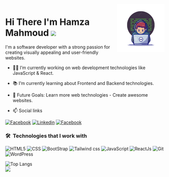 <img align="right" src="https://raw.githubusercontent.com/mohamedelkashef15/mohamedelkashef15/main/github-profile.png" width="30%">
<h1>
  Hi There I'm Hamza Mahmoud
  <img src="https://media.giphy.com/media/hvRJCLFzcasrR4ia7z/giphy.gif" width="28">
</h1>
<p>
I'm a software developer with a strong passion for creating visually appealing and user-friendly websites. 
</p>

- 👨‍💻 I’m currently working on web development technologies like JavaScript & React.
- 📚 I’m currently learning about Frontend and Backend technologies.
- 🎯 Future Goals: Learn more web technologies - Create awesome websites.
  
- 📫 Social links
<p>
<a href="https://x.com/HAMZAMA95413962"><img
    src="https://img.shields.io/badge/-Twitter?style=flat&logo=Twitter&logoColor=%231DA1F2&label=Twitter&labelColor=%231DA1F2&color=%231DA1F2" alt="Facebook"></a>
<a href="https://www.linkedin.com/in/hamza-mahmoud-10a395327/"><img
    src="https://img.shields.io/badge/-Linkedin-0072b1?style=flat&logo=linkedin&logoColor=white" alt="Linkedin"></a>
<a href="aboaihamdhamzamahmoud123@gmail.com"><img
    src="https://img.shields.io/badge/-Gemal?style=flat&logo=logo%20Gemal&logoColor=%23EA4335&label=Gemal&labelColor=%23EA4335&color=%23EA4335" alt="Facebook"></a>
    </p>

### 🛠 &nbsp;Technologies that I work with
![HTML5](https://img.shields.io/badge/-HTML5-000000?style=flat&logo=html5)
![CSS](https://img.shields.io/badge/-CSS-000000?style=flat&logo=css3)
![BootStrap](https://img.shields.io/badge/-BootStrap?style=flat&logo=BootStrap&label=BootStrap&labelColor=%23000000&color=%23000000)
![Tailwind css](https://img.shields.io/badge/-BootStrap?style=flat&logo=BootStrap&label=BootStrap&labelColor=%23000000&color=%23000000)
![JavaScript](https://img.shields.io/badge/-JavaScript-000000?style=flat&logo=javascript)
![ReactJs](https://img.shields.io/badge/-ReactJs-000000?style=flat&logo=react)
![Git](https://img.shields.io/badge/-Git?style=flat&logo=git&label=Git%20&labelColor=%23000000&color=%23000000)
![WordPress](https://img.shields.io/badge/-WordPress-000000?style=flat&logo=wordpress)

<!-- ![Top Langs](https://github-readme-stats.vercel.app/api/top-langs/?username=mohamedelkashef15&hide_progress=true) -->
![Top Langs](https://github-readme-stats.vercel.app/api/top-langs/?username=hamzamahmoudaboalhamd&layout=compact)
<br>
<a href="https://komarev.com/ghpvc/?username=hamzamahmoudaboalhamd&style=for-the-badge">
    <img src="https://komarev.com/ghpvc/?username=hamzamahmoudaboalhamd&style=for-the-badge">
</a>
